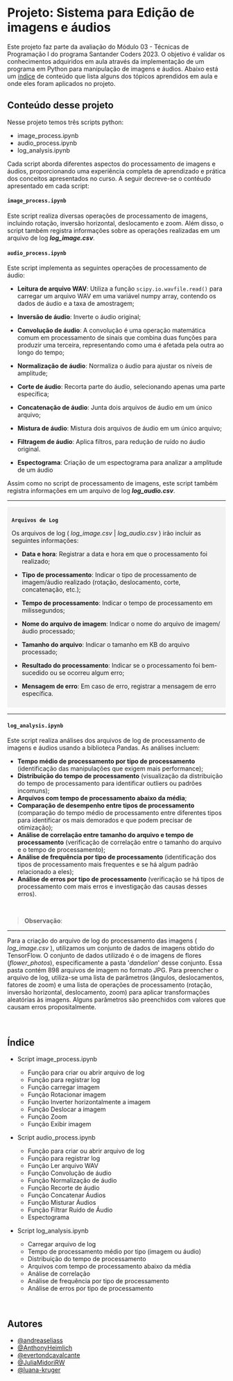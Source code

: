 # Projeto: Sistema para Edição de imagens e áudios

Este projeto faz parte da avaliação do Módulo 03 - Técnicas de Programação I do programa Santander Coders 2023. O objetivo é validar os conhecimentos adquiridos em aula através da implementação de um programa em Python para manipulação de imagens e áudios. Abaixo está um [índice](#índice) de conteúdo que lista alguns dos tópicos aprendidos em aula e onde eles foram aplicados no projeto.


## Conteúdo desse projeto 

Nesse projeto temos três scripts python:
  - image_process.ipynb
  - audio_process.ipynb
  - log_analysis.ipynb

Cada script aborda diferentes aspectos do processamento de imagens e áudios, proporcionando uma experiência completa de aprendizado e prática dos conceitos apresentados no curso. A seguir decreve-se o contéudo apresentado em cada script:

#### `image_process.ipynb`

Este script realiza diversas operações de processamento de imagens, incluindo rotação, inversão horizontal, deslocamento e zoom. Além disso, o script também registra informações sobre as operações realizadas em um arquivo de log ***log_image.csv***.

#### `audio_process.ipynb` 

Este script implementa as seguintes operações de processamento de áudio:

   - **Leitura de arquivo WAV**: Utiliza a função `scipy.io.wavfile.read()` para carregar um arquivo WAV em uma variável numpy array, contendo os dados de áudio e a taxa de amostragem;

   - **Inversão de áudio**: Inverte o áudio original;

   - **Convolução de áudio**: A convolução é uma operação matemática comum em processamento de sinais que combina duas funções para produzir uma terceira, representando como uma é afetada pela outra ao longo do tempo;

   - **Normalização de áudio**: Normaliza o áudio para ajustar os níveis de amplitude;

   - **Corte de áudio**: Recorta parte do áudio, selecionando apenas uma parte específica;

   - **Concatenação de áudio**: Junta dois arquivos de áudio em um único arquivo;

   - **Mistura de áudio**: Mistura dois arquivos de áudio em um único arquivo;

   - **Filtragem de áudio**: Aplica filtros, para redução de ruído no áudio original.

   - **Espectograma**: Criação de um espectograma para analizar a amplitude de um áudio

Assim como no script de processamento de imagens, este script também registra informações em um arquivo de log ***log_audio.csv***.


----------------------------------------------------------------------------------------------------------------------------------------------
<div style="background-color: #f2f2f2; padding: 10px;">

**`Arquivos de Log`**

Os arquivos de log ( *log_image.csv* | *log_audio.csv* ) irão incluir as seguintes informações:

- **Data e hora**: Registrar a data e hora em que o processamento foi realizado;

- **Tipo de processamento**: Indicar o tipo de processamento de imagem/áudio realizado (rotação, deslocamento, corte, concatenação, etc.);

- **Tempo de processamento**: Indicar o tempo de processamento em milissegundos;

- **Nome do arquivo de imagem**: Indicar o nome do arquivo de imagem/áudio processado;

- **Tamanho do arquivo**: Indicar o tamanho em KB do arquivo processado;

- **Resultado do processamento**: Indicar se o processamento foi bem-sucedido ou se ocorreu algum erro;

- **Mensagem de erro**: Em caso de erro, registrar a mensagem de erro específica.

</div>

----------------------------------------------------------------------------------------------------------------------------------------------

#### `log_analysis.ipynb`

Este script realiza análises dos arquivos de log de processamento de imagens e áudios usando a biblioteca Pandas. As análises incluem:

- **Tempo médio de processamento por tipo de processamento** (identificação das manipulações que exigem mais performance);
- **Distribuição do tempo de processamento** (visualização da distribuição do tempo de processamento para identificar outliers ou padrões incomuns);
- **Arquivos com tempo de processamento abaixo da média**;
- **Comparação de desempenho entre tipos de processamento** (comparação do tempo médio de processamento entre diferentes tipos para identificar os mais demorados e que podem precisar de otimização);
- **Análise de correlação entre tamanho do arquivo e tempo de processamento** (verificação de correlação entre o tamanho do arquivo e o tempo de processamento);
- **Análise de frequência por tipo de processamento** (identificação dos tipos de processamento mais frequentes e se há algum padrão relacionado a eles);
- **Análise de erros por tipo de processamento** (verificação se há tipos de processamento com mais erros e investigação das causas desses erros).

&nbsp;

> **Observação**:
--------------------------------------------
Para a criação do arquivo de log do processamento das imagens ( *log_image.csv* ), utilizamos um conjunto de dados de imagens obtido do TensorFlow. O conjunto de dados utilizado é o de imagens de flores (*flower_photos*), especificamente a pasta '*dandelion*' desse conjunto. Essa pasta contém 898 arquivos de imagem no formato JPG. Para preencher o arquivo de log, utiliza-se uma lista de parâmetros (ângulos, deslocamentos, fatores de zoom) e uma lista de operações de processamento (rotação, inversão horizontal, deslocamento, zoom) para aplicar transformações aleatórias às imagens. Alguns parâmetros são preenchidos com valores que causam erros propositalmente.

&nbsp;

## Índice

- Script image_process.ipynb
  - Função para criar ou abrir arquivo de log
  - Função para registrar log
  - Função carregar imagem
  - Função Rotacionar imagem
  - Função Inverter horizontalmente a imagem
  - Função Deslocar a imagem
  - Função Zoom
  - Função Exibir imagem

- Script audio_process.ipynb
  - Função para criar ou abrir arquivo de log
  - Função para registrar log
  - Função Ler arquivo WAV
  - Função Convolução de áudio
  - Função Normalização de áudio
  - Função Recorte de áudio
  - Função Concatenar Áudios
  - Função Misturar Áudios
  - Função Filtrar Ruído de Áudio
  - Espectograma

- Script log_analysis.ipynb
  - Carregar arquivo de log
  - Tempo de processamento médio por tipo (imagem ou áudio)
  - Distribuição do tempo de processamento
  - Arquivos com tempo de processamento abaixo da média
  - Análise de correlação
  - Análise de frequência por tipo de processamento
  - Análise de erros por tipo de processamento

&nbsp;

## Autores

- [@andreaseliass](https://github.com/andreaseliass)
- [@AnthonyHeimlich](https://github.com/AnthonyHeimlich)
- [@evertondcavalcante](https://github.com/evertondcavalcante)
- [@JuliaMidoriRW](https://github.com/JuliaMidoriRW)
- [@luana-kruger](https://github.com/luana-kruger)
